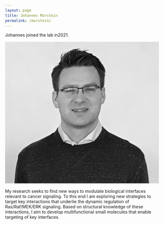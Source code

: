 ```yaml
---
layout: page
title: Johannes Morstein
permalink: /morstein/
---
```

Johannes joined the lab in2021.

![JOhannes pic](../img/morstein.png)



My research seeks to find new ways to modulate biological interfaces relevant to cancer signaling. To this end I am exploring new strategies to target key interactions that underlie the dynamic regulation of Ras/Raf/MEK/ERK signaling. Based on structural knowledge of these interactions, I aim to develop multifunctional small molecules that enable targeting of key interfaces.
